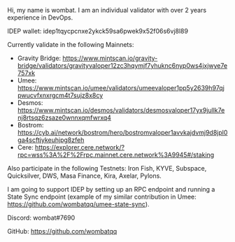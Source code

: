 Hi, my name is wombat. I am an individual validator with over 2 years experience in DevOps.

IDEP wallet: idep1tqycpcnxe2ykck59sa6pwek9x52f06s6vj8l89

Currently validate in the following Mainnets:
- Gravity Bridge: https://www.mintscan.io/gravity-bridge/validators/gravityvaloper12zc3hqymjf7yhuknc6nyp0ws4jxjwye7e757xk
- Umee: https://www.mintscan.io/umee/validators/umeevaloper1pp5y2639h97qjpwucvfxnxrgcm4t7sujz8x8cy
- Desmos: https://www.mintscan.io/desmos/validators/desmosvaloper17yx9jullk7enj8rtsqz6zsaze0wnnxqmfwrxq4
- Bostrom: https://cyb.ai/network/bostrom/hero/bostromvaloper1avvkajdvmj9d8jpl0ga4scftjykeuhjpg8zfeh
- Cere: https://explorer.cere.network/?rpc=wss%3A%2F%2Frpc.mainnet.cere.network%3A9945#/staking

Also participate in the following Testnets: Iron Fish, KYVE, Subspace, Quicksilver, DWS, Masa Finance, Kira, Axelar, Pylons.

I am going to support IDEP by setting up an RPC endpoint and running a State Sync endpoint (example of my similar contribution in Umee: https://github.com/wombatqq/umee-state-sync).

Discord: wombat#7690

GitHub: https://github.com/wombatqq
